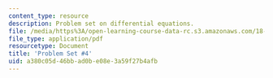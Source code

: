 ```yaml
---
content_type: resource
description: Problem set on differential equations.
file: /media/https%3A/open-learning-course-data-rc.s3.amazonaws.com/18-034-honors-differential-equations-spring-2009/a380c05d46bbad0be08e3a59f27b4afb_MIT18_034s09_pset04.pdf
file_type: application/pdf
resourcetype: Document
title: 'Problem Set #4'
uid: a380c05d-46bb-ad0b-e08e-3a59f27b4afb
---
```

